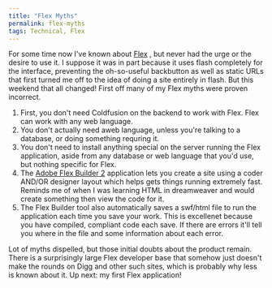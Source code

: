 ```yaml
---
title: "Flex Myths"
permalink: flex-myths
tags: Technical, Flex
---
```


For some time now I've known about [Flex] , but never had the urge or the desire to use it. I suppose it was in part because it uses flash completely for the interface, preventing the oh-so-useful backbutton as well as static URLs that first turned me off to the idea of doing a site entirely in flash. But this weekend that all changed! First off many of my Flex myths were proven incorrect.

1.  First, you don't need Coldfusion on the backend to work with Flex. Flex can work with any web language.
2.  You don't actually need aweb language, unless you're talking to a database, or doing something requring it.
3.  You don't need to install anything special on the server running the Flex application, aside from any database or web language that you'd use, but nothing specific for Flex.
4.  The [Adobe Flex Builder 2] application lets you create a site using a coder AND/OR designer layout which helps gets things running extremely fast. Reminds me of when I was learning HTML in dreamweaver and would create something then view the code for it.
5.  The Flex Builder tool also automatically saves a swf/html file to run the application each time you save your work. This is excellenet because you have compiled, compliant code each save. If there are errors it'll tell you where in the file and some information about each error.

Lot of myths dispelled, but those initial doubts about the product remain. There is a surprisingly large Flex developer base that somehow just doesn't make the rounds on Digg and other such sites, which is probably why less is known about it. Up next: my first Flex application!

  [Flex]: http://www.adobe.com/products/flex/
  [Adobe Flex Builder 2]: http://www.adobe.com/products/flex/flexbuilder/
